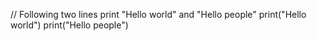 // Following two lines print "Hello world" and "Hello people"
print("Hello world")
print("Hello people")
